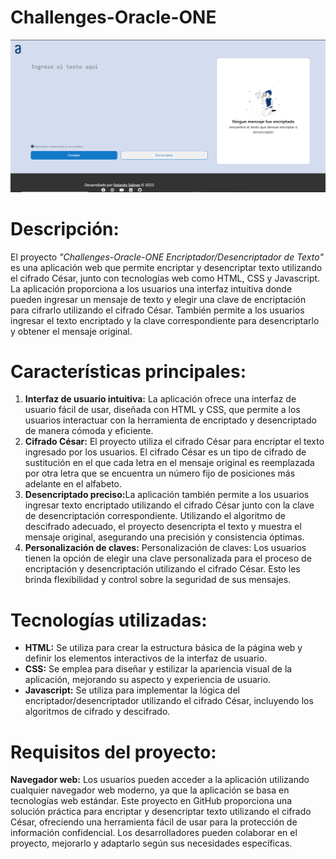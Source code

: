 # Challenges-Oracle-ONE
<img src="Captura.PNG"/>

# Descripción:
El proyecto <em>"Challenges-Oracle-ONE Encriptador/Desencriptador de Texto"</em> es una aplicación web que permite encriptar y desencriptar texto utilizando el cifrado César, junto con tecnologías web como HTML, CSS y Javascript. La aplicación proporciona a los usuarios una interfaz intuitiva donde pueden ingresar un mensaje de texto y elegir una clave de encriptación para cifrarlo utilizando el cifrado César. También permite a los usuarios ingresar el texto encriptado y la clave correspondiente para desencriptarlo y obtener el mensaje original.

# Características principales:
<ol>
  <li><b>Interfaz de usuario intuitiva:</b> La aplicación ofrece una interfaz de usuario fácil de usar, diseñada con HTML y CSS, que permite a los usuarios interactuar con la herramienta de encriptado y desencriptado de manera cómoda y eficiente.</li>
  <li><b>Cifrado César:</b> El proyecto utiliza el cifrado César para encriptar el texto ingresado por los usuarios. El cifrado César es un tipo de cifrado de sustitución en el que cada letra en el mensaje original es reemplazada por otra letra que se encuentra un número fijo de posiciones más adelante en el alfabeto.</li>
 
  <li><b>Desencriptado preciso:</b>La aplicación también permite a los usuarios ingresar texto encriptado utilizando el cifrado César junto con la clave de desencriptación correspondiente. Utilizando el algoritmo de descifrado adecuado, el proyecto desencripta el texto y muestra el mensaje original, asegurando una precisión y consistencia óptimas.</li>

  <li><b>Personalización de claves:</b> Personalización de claves: Los usuarios tienen la opción de elegir una clave personalizada para el proceso de encriptación y desencriptación utilizando el cifrado César. Esto les brinda flexibilidad y control sobre la seguridad de sus mensajes.</li>
</ol>

# Tecnologías utilizadas:
<ul>
  <li><b>HTML:</b> Se utiliza para crear la estructura básica de la página web y definir los elementos interactivos de la interfaz de usuario.</li>
  <li><b>CSS:</b> Se emplea para diseñar y estilizar la apariencia visual de la aplicación, mejorando su aspecto y experiencia de usuario.</li>
  <li><b>Javascript:</b> Se utiliza para implementar la lógica del encriptador/desencriptador utilizando el cifrado César, incluyendo los algoritmos de cifrado y descifrado.</li>
</ul>
  
# Requisitos del proyecto:
<b>Navegador web:</b> Los usuarios pueden acceder a la aplicación utilizando cualquier navegador web moderno, ya que la aplicación se basa en tecnologías web estándar.
Este proyecto en GitHub proporciona una solución práctica para encriptar y desencriptar texto utilizando el cifrado César, ofreciendo una herramienta fácil de usar para la protección de información confidencial. Los desarrolladores pueden colaborar en el proyecto, mejorarlo y adaptarlo según sus necesidades específicas.
